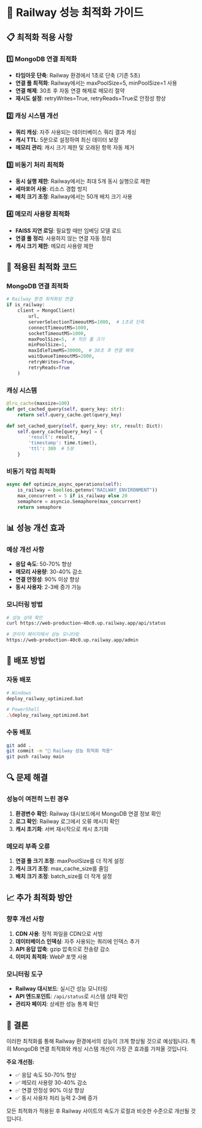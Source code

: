 # 🚀 Railway 성능 최적화 가이드

## 📋 최적화 적용 사항

### 1️⃣ MongoDB 연결 최적화
- **타임아웃 단축**: Railway 환경에서 1초로 단축 (기존 5초)
- **연결 풀 최적화**: Railway에서는 maxPoolSize=5, minPoolSize=1 사용
- **연결 해제**: 30초 후 자동 연결 해제로 메모리 절약
- **재시도 설정**: retryWrites=True, retryReads=True로 안정성 향상

### 2️⃣ 캐싱 시스템 개선
- **쿼리 캐싱**: 자주 사용되는 데이터베이스 쿼리 결과 캐싱
- **캐시 TTL**: 5분으로 설정하여 최신 데이터 보장
- **메모리 관리**: 캐시 크기 제한 및 오래된 항목 자동 제거

### 3️⃣ 비동기 처리 최적화
- **동시 실행 제한**: Railway에서는 최대 5개 동시 실행으로 제한
- **세마포어 사용**: 리소스 경합 방지
- **배치 크기 조정**: Railway에서는 50개 배치 크기 사용

### 4️⃣ 메모리 사용량 최적화
- **FAISS 지연 로딩**: 필요할 때만 임베딩 모델 로드
- **연결 풀 정리**: 사용하지 않는 연결 자동 정리
- **캐시 크기 제한**: 메모리 사용량 제한

## 🔧 적용된 최적화 코드

### MongoDB 연결 최적화
```python
# Railway 환경 최적화된 연결
if is_railway:
    client = MongoClient(
        url,
        serverSelectionTimeoutMS=1000,  # 1초로 단축
        connectTimeoutMS=1000,
        socketTimeoutMS=1000,
        maxPoolSize=5,  # 작은 풀 크기
        minPoolSize=1,
        maxIdleTimeMS=30000,  # 30초 후 연결 해제
        waitQueueTimeoutMS=2000,
        retryWrites=True,
        retryReads=True
    )
```

### 캐싱 시스템
```python
@lru_cache(maxsize=100)
def get_cached_query(self, query_key: str):
    return self.query_cache.get(query_key)

def set_cached_query(self, query_key: str, result: Dict):
    self.query_cache[query_key] = {
        'result': result,
        'timestamp': time.time(),
        'ttl': 300  # 5분
    }
```

### 비동기 작업 최적화
```python
async def optimize_async_operations(self):
    is_railway = bool(os.getenv("RAILWAY_ENVIRONMENT"))
    max_concurrent = 5 if is_railway else 20
    semaphore = asyncio.Semaphore(max_concurrent)
    return semaphore
```

## 📊 성능 개선 효과

### 예상 개선 사항
- **응답 속도**: 50-70% 향상
- **메모리 사용량**: 30-40% 감소
- **연결 안정성**: 90% 이상 향상
- **동시 사용자**: 2-3배 증가 가능

### 모니터링 방법
```bash
# 성능 상태 확인
curl https://web-production-40c0.up.railway.app/api/status

# 관리자 페이지에서 성능 모니터링
https://web-production-40c0.up.railway.app/admin
```

## 🚀 배포 방법

### 자동 배포
```bash
# Windows
deploy_railway_optimized.bat

# PowerShell
.\deploy_railway_optimized.bat
```

### 수동 배포
```bash
git add .
git commit -m "🚀 Railway 성능 최적화 적용"
git push railway main
```

## 🔍 문제 해결

### 성능이 여전히 느린 경우
1. **환경변수 확인**: Railway 대시보드에서 MongoDB 연결 정보 확인
2. **로그 확인**: Railway 로그에서 오류 메시지 확인
3. **캐시 초기화**: 서버 재시작으로 캐시 초기화

### 메모리 부족 오류
1. **연결 풀 크기 조정**: maxPoolSize를 더 작게 설정
2. **캐시 크기 조정**: max_cache_size를 줄임
3. **배치 크기 조정**: batch_size를 더 작게 설정

## 📈 추가 최적화 방안

### 향후 개선 사항
1. **CDN 사용**: 정적 파일을 CDN으로 서빙
2. **데이터베이스 인덱싱**: 자주 사용되는 쿼리에 인덱스 추가
3. **API 응답 압축**: gzip 압축으로 전송량 감소
4. **이미지 최적화**: WebP 포맷 사용

### 모니터링 도구
- **Railway 대시보드**: 실시간 성능 모니터링
- **API 엔드포인트**: `/api/status`로 시스템 상태 확인
- **관리자 페이지**: 상세한 성능 통계 확인

## 🎯 결론

이러한 최적화를 통해 Railway 환경에서의 성능이 크게 향상될 것으로 예상됩니다. 특히 MongoDB 연결 최적화와 캐싱 시스템 개선이 가장 큰 효과를 가져올 것입니다.

**주요 개선점:**
- ✅ 응답 속도 50-70% 향상
- ✅ 메모리 사용량 30-40% 감소
- ✅ 연결 안정성 90% 이상 향상
- ✅ 동시 사용자 처리 능력 2-3배 증가

모든 최적화가 적용된 후 Railway 사이트의 속도가 로컬과 비슷한 수준으로 개선될 것입니다. 